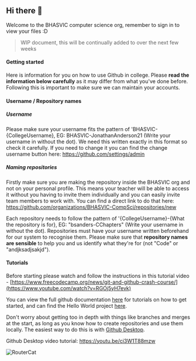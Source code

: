 ## Hi there 👋

Welcome to the BHASVIC computer science org, remember to sign in to view your files :D

> WIP document, this will be continually added to over the next few weeks

#### Getting started

Here is information for you on how to use Github in college. Please **read the information below carefully** as it may differ from what you've done before. Following this is important to make sure we can maintain your accounts.

#### Username / Repository names

##### Username
Please make sure your username fits the pattern of 'BHASVIC-{CollegeUsername}, EG: BHASVIC-JonathanAnderson21 (Write your username in without the dot). We need this written exactly in this format so check it carefully. If you need to change it you can find the change username button here: https://github.com/settings/admin

##### Naming repositories

Firstly make sure you are making the repository inside the BHASVIC org and not on your personal profile. This means your teacher will be able to access it without you having to invite them individually and you can easily invite team members to work with. You can find a direct link to do that here:
https://github.com/organizations/BHASVIC-CompSci/repositories/new


Each repository needs to follow the pattern of '{CollegeUsername}-{What the repository is for}, EG: "bsanders-CChapters" (Write your username in without the dot). Repositories must have your username written beforehand for our system to recognise them. Please make sure that **repository names are sensible** to help you and us identify what they're for (not "Code" or "andjksadjsakjd").

#### Tutorials
Before starting please watch and follow the instructions in this tutorial video - [https://www.freecodecamp.org/news/git-and-github-crash-course/](https://www.youtube.com/watch?v=RGOj5yH7evk)

You can view the full github documentation [here](https://docs.github.com/en) for tutorials on how to get started, and can find the Hello World project [here](https://docs.github.com/en/get-started/quickstart/hello-world).

 Don't worry about getting too in depth with things like branches and merges at the start, as long as you know how to create repositories and use them locally. The easiest way to do this is with [Github Desktop](https://docs.github.com/en/desktop/installing-and-configuring-github-desktop/overview/getting-started-with-github-desktop).

Github Desktop video tutorial: https://youtu.be/ci3W1T88mzw

![RouterCat](https://user-images.githubusercontent.com/117088088/199063633-6460322c-0f03-4dc6-9cf2-282b245dcaa2.png)
